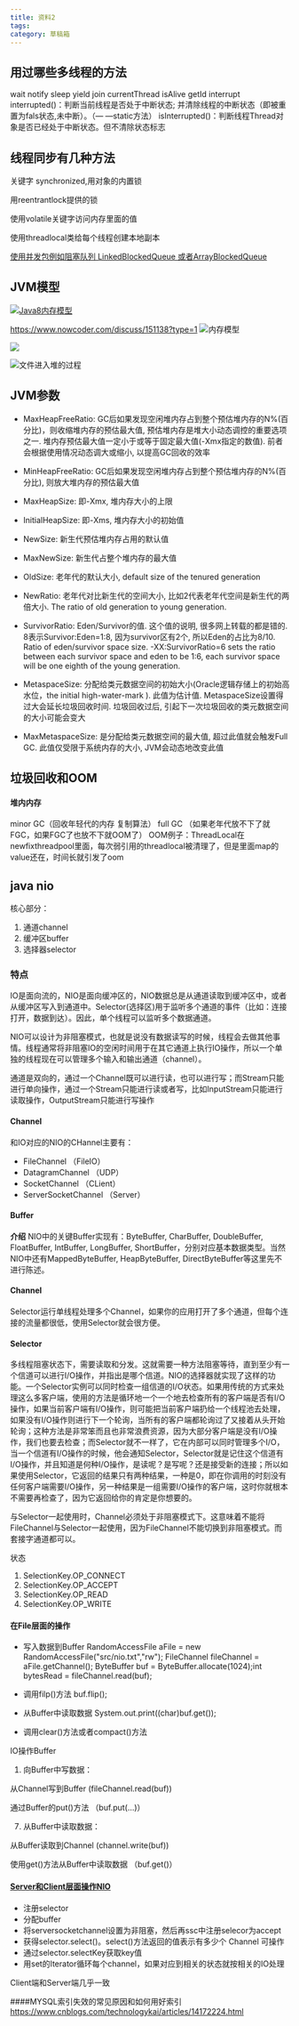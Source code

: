 ```yaml
---
title: 资料2
tags:
category: 草稿箱
---
```


## 用过哪些多线程的方法

wait
notify
sleep
yield
join
currentThread
isAlive
getId
interrupt
interrupted()：判断当前线程是否处于中断状态; 并清除线程的中断状态（即被重置为fals状态,未中断）。（— —static方法）
isInterrupted()：判断线程Thread对象是否已经处于中断状态。但不清除状态标志

## 线程同步有几种方法

关键字 synchronized,用对象的内置锁

用reentrantlock提供的锁

使用volatile关键字访问内存里面的值

使用threadlocal类给每个线程创建本地副本

[使用并发包例如阻塞队列 LinkedBlockedQueue 或者ArrayBlockedQueue](https://blog.csdn.net/lfj19941225/article/details/88549965 "使用阻塞队列例如 LinkedBlockedQueue 或者ArrayBlockedQueue")


## JVM模型

[![Java8内存模型](https://img2018.cnblogs.com/blog/1743446/201907/1743446-20190731144659459-260296720.png "Java8内存模型")](https://img2018.cnblogs.com/blog/1743446/201907/1743446-20190731144659459-260296720.png "Java8内存模型")

https://www.nowcoder.com/discuss/151138?type=1
![内存模型](https://img2018.cnblogs.com/blog/1743446/201907/1743446-20190731144659459-260296720.png "内存模型")

![](https://uploadfiles.nowcoder.com/files/20190110/7380095_1547132982664_4685968-2502bef3bd1d1692.png)

![文件进入堆的过程](https://uploadfiles.nowcoder.com/files/20190110/7380095_1547132982545_4685968-57ed647f10498521.png "文件进入堆的过程")


## JVM参数
- MaxHeapFreeRatio: GC后如果发现空闲堆内存占到整个预估堆内存的N%(百分比)，则收缩堆内存的预估最大值, 预估堆内存是堆大小动态调控的重要选项之一. 堆内存预估最大值一定小于或等于固定最大值(-Xmx指定的数值). 前者会根据使用情况动态调大或缩小, 以提高GC回收的效率
- MinHeapFreeRatio: GC后如果发现空闲堆内存占到整个预估堆内存的N%(百分比), 则放大堆内存的预估最大值

- MaxHeapSize: 即-Xmx, 堆内存大小的上限
- InitialHeapSize: 即-Xms, 堆内存大小的初始值

- NewSize: 新生代预估堆内存占用的默认值
- MaxNewSize: 新生代占整个堆内存的最大值

- OldSize: 老年代的默认大小, default size of the tenured generation
- NewRatio: 老年代对比新生代的空间大小, 比如2代表老年代空间是新生代的两倍大小. The ratio of old generation to young generation.

- SurvivorRatio: Eden/Survivor的值. 这个值的说明, 很多网上转载的都是错的. 8表示Survivor:Eden=1:8, 因为survivor区有2个, 所以Eden的占比为8/10. Ratio of eden/survivor space size. -XX:SurvivorRatio=6 sets the ratio between each survivor space and eden to be 1:6, each survivor space will be one eighth of the young generation.

- MetaspaceSize: 分配给类元数据空间的初始大小(Oracle逻辑存储上的初始高水位，the initial high-water-mark ). 此值为估计值. MetaspaceSize设置得过大会延长垃圾回收时间. 垃圾回收过后, 引起下一次垃圾回收的类元数据空间的大小可能会变大
- MaxMetaspaceSize: 是分配给类元数据空间的最大值, 超过此值就会触发Full GC. 此值仅受限于系统内存的大小, JVM会动态地改变此值

## 垃圾回收和OOM
#### 堆内内存
minor GC（回收年轻代的内存 复制算法）
full GC （如果老年代放不下了就FGC，如果FGC了也放不下就OOM了）
OOM例子：ThreadLocal在newfixthreadpool里面，每次弱引用的threadlocal被清理了，但是里面map的value还在，时间长就引发了oom

 
## java nio

核心部分：
1. 通道channel
2. 缓冲区buffer
3. 选择器selector

### 特点

IO是面向流的，NIO是面向缓冲区的，NIO数据总是从通道读取到缓冲区中，或者从缓冲区写入到通道中。Selector(选择区)用于监听多个通道的事件（比如：连接打开，数据到达）。因此，单个线程可以监听多个数据通道。

NIO可以设计为非阻塞模式，也就是说没有数据读写的时候，线程会去做其他事情。线程通常将非阻塞IO的空闲时间用于在其它通道上执行IO操作，所以一个单独的线程现在可以管理多个输入和输出通道（channel）。

通道是双向的，通过一个Channel既可以进行读，也可以进行写；而Stream只能进行单向操作，通过一个Stream只能进行读或者写，比如InputStream只能进行读取操作，OutputStream只能进行写操作

#### Channel
和IO对应的NIO的CHannel主要有：
- FileChannel     （FileIO）
- DatagramChannel      （UDP）
- SocketChannel          （CLient）
- ServerSocketChannel    （Server）

#### Buffer
**介绍**
NIO中的关键Buffer实现有：ByteBuffer, CharBuffer, DoubleBuffer, FloatBuffer, IntBuffer, LongBuffer, ShortBuffer，分别对应基本数据类型。当然NIO中还有MappedByteBuffer, HeapByteBuffer, DirectByteBuffer等这里先不进行陈述。


#### Channel
Selector运行单线程处理多个Channel，如果你的应用打开了多个通道，但每个连接的流量都很低，使用Selector就会很方便。

#### Selector

多线程阻塞状态下，需要读取和分发。这就需要一种方法阻塞等待，直到至少有一个信道可以进行I/O操作，并指出是哪个信道。NIO的选择器就实现了这样的功能。一个Selector实例可以同时检查一组信道的I/O状态。如果用传统的方式来处理这么多客户端，使用的方法是循环地一个一个地去检查所有的客户端是否有I/O操作，如果当前客户端有I/O操作，则可能把当前客户端扔给一个线程池去处理，如果没有I/O操作则进行下一个轮询，当所有的客户端都轮询过了又接着从头开始轮询；这种方法是非常笨而且也非常浪费资源，因为大部分客户端是没有I/O操作，我们也要去检查；而Selector就不一样了，它在内部可以同时管理多个I/O，当一个信道有I/O操作的时候，他会通知Selector，Selector就是记住这个信道有I/O操作，并且知道是何种I/O操作，是读呢？是写呢？还是接受新的连接；所以如果使用Selector，它返回的结果只有两种结果，一种是0，即在你调用的时刻没有任何客户端需要I/O操作，另一种结果是一组需要I/O操作的客户端，这时你就根本不需要再检查了，因为它返回给你的肯定是你想要的。

与Selector一起使用时，Channel必须处于非阻塞模式下。这意味着不能将FileChannel与Selector一起使用，因为FileChannel不能切换到非阻塞模式。而套接字通道都可以。

状态
1. SelectionKey.OP_CONNECT
2. SelectionKey.OP_ACCEPT
3. SelectionKey.OP_READ
4. SelectionKey.OP_WRITE

#### 在File层面的操作
- 写入数据到Buffer
		RandomAccessFile aFile = new RandomAccessFile("src/nio.txt","rw");
		FileChannel fileChannel = aFile.getChannel();
		ByteBuffer buf = ByteBuffer.allocate(1024);int bytesRead = fileChannel.read(buf);

- 调用filp()方法
		buf.flip();

- 从Buffer中读取数据
		System.out.print((char)buf.get());

- 调用clear()方法或者compact()方法

IO操作Buffer
1. 向Buffer中写数据：

 从Channel写到Buffer (fileChannel.read(buf))

 通过Buffer的put()方法 （buf.put(…)）

7. 从Buffer中读取数据：

 从Buffer读取到Channel (channel.write(buf))

 使用get()方法从Buffer中读取数据 （buf.get()）

#### [Server和Client层面操作NIO](https://www.jianshu.com/p/d47835316016 "Server和Client层面操作NIO")
- 注册selector
- 分配buffer
- 将serversocketchannel设置为非阻塞，然后再ssc中注册selecor为accept
- 获得selector.select()。select()方法返回的值表示有多少个 Channel 可操作
- 通过selector.selectKey获取key值
- 用set的Iterator循环每个channel，如果对应到相关的状态就按相关的IO处理

Client端和Server端几乎一致


####MYSQL索引失效的常见原因和如何用好索引
https://www.cnblogs.com/technologykai/articles/14172224.html